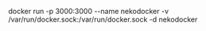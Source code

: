 docker run -p 3000:3000 --name nekodocker -v /var/run/docker.sock:/var/run/docker.sock -d nekodocker
